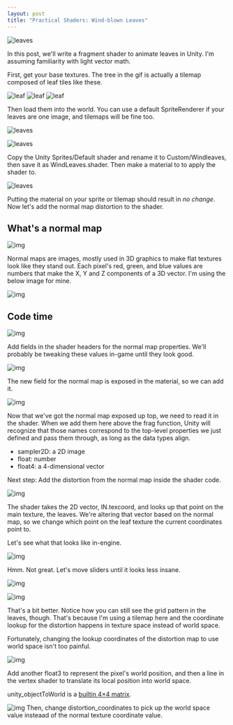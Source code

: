 ```yaml
---
layout: post
title: "Practical Shaders: Wind-blown Leaves"
---
```


![leaves](https://garzaa.github.io/blog/assets/leaves/leaves.gif)

In this post, we'll write a fragment shader to animate leaves in Unity. I'm assuming familiarity with light vector math.

First, get your base textures. The tree in the gif is actually a tilemap composed of leaf tiles like these.

![leaf](https://garzaa.github.io/blog/assets/leaves/leafM4.png)
![leaf](https://garzaa.github.io/blog/assets/leaves/leafm5.png)
![leaf](https://garzaa.github.io/blog/assets/leaves/leafM6.png)

Then load them into the world. You can use a default SpriteRenderer if your leaves are one image, and tilemaps will be fine too.

![leaves](https://garzaa.github.io/blog/assets/leaves/textureInWorld.png)


![leaves](https://garzaa.github.io/blog/assets/leaves/shaderbase.png)

Copy the Unity Sprites/Default shader and rename it to Custom/Windleaves, then save it as WindLeaves.shader.
Then make a material to to apply the shader to.

![leaves](https://garzaa.github.io/blog/assets/leaves/material1.png)

Putting the material on your sprite or tilemap should result in _no change_. Now let's add the normal map distortion to the shader.


## What's a normal map

![img](https://garzaa.github.io/blog/assets/leaves/normal_640.png)

Normal maps are images, mostly used in 3D graphics to make flat textures look like they stand out. 
Each pixel's red, green, and blue values are numbers that make the X, Y and Z components of a 3D vector. 
I'm using the below image for mine.

![img](https://garzaa.github.io/blog/assets/leaves/normalmap.png)


## Code time
![img](https://garzaa.github.io/blog/assets/leaves/shader_headers.png)


Add fields in the shader headers for the normal map properties. We'll probably be tweaking these values in-game until they look good.

![img](https://garzaa.github.io/blog/assets/leaves/material2.png)

The new field for the normal map is exposed in the material, so we can add it.

![img](https://garzaa.github.io/blog/assets/leaves/shaderfields.png)

Now that we've got the normal map exposed up top, we need to read it in the shader. 
When we add them here above the frag function, Unity will recognize that those names correspond to the top-level properties we just defined and pass them through,
    as long as the data types align.
- sampler2D: a 2D image
- float: number
- float4: a 4-dimensional vector

Next step: Add the distortion from the normal map inside the shader code. 

![img](https://garzaa.github.io/blog/assets/leaves/frag1.png)

The shader takes the 2D vector, IN.texcoord, and looks up that point on the main texture, the leaves. We're altering that vector based on the normal map, so we change which point on the leaf texture the current coordinates point to.

Let's see what that looks like in-engine.

![img](https://garzaa.github.io/blog/assets/leaves/shader1.gif)

Hmm. Not great. Let's move sliders until it looks less insane.

![img](https://garzaa.github.io/blog/assets/leaves/shader2.gif)

![img](https://garzaa.github.io/blog/assets/leaves/material3.png)

That's a bit better. Notice how you can still see the grid pattern in the leaves, though. 
That's because I'm using a tilemap here and the coordinate lookup for the distortion happens in texture space instead of world space. 

Fortunately, changing the lookup coordinates of the distortion map to use world space isn't too painful.

![img](https://garzaa.github.io/blog/assets/leaves/v2f1.png)

Add another float3 to represent the pixel's world position, and then a line in the vertex shader to translate its local position into world space.

unity_objectToWorld is a [builtin 4×4 matrix](https://docs.unity3d.com/Manual/SL-UnityShaderVariables.html). 

![img](https://garzaa.github.io/blog/assets/leaves/frag2.png)
Then, change distortion_coordinates to pick up the world space value insteaad of the normal texture coordinate value.
